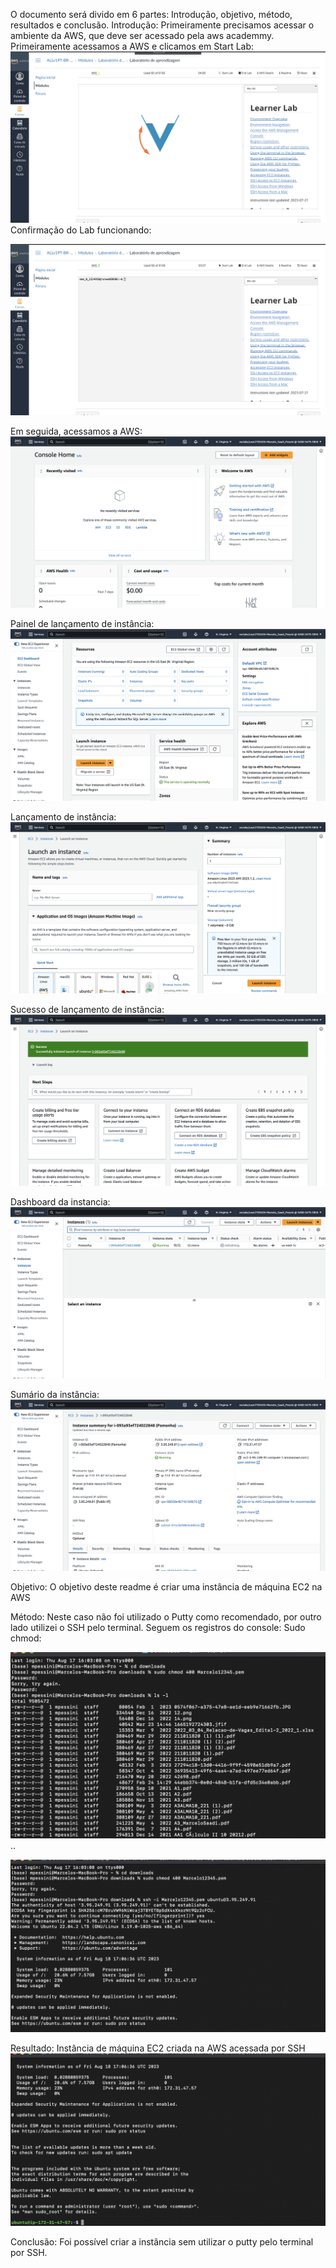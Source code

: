 O documento será divido em 6 partes: Introdução, objetivo, método, resultados e conclusão.
Introdução: Primeiramente precisamos acessar o ambiente da AWS, que deve ser acessado pela aws academmy.
Primeiramente acessamos a AWS e clicamos em Start Lab:
![startlab](StartLab.png)
Confirmação do Lab funcionando:

![labstarted](LabStarted.png)

Em seguida, acessamos a AWS:
![ConsoleHome](ConsoleHome.png)

Painel de lançamento de instância:
![Launch](LaunchingInstancePannel.png)

Lançamento de instância:
![LaunchIns](Instance_Launched.png)

Sucesso de lançamento de instância:
![SucessLaunch](Sucess_Instance_launched.png)

Dashboard da instancia:
![Dashboard](Instance_Dashboard.png)

Sumário da instância:
![InstanceSum](Instance_Summary.png)

Objetivo:
O objetivo deste readme é criar uma instância de máquina EC2 na AWS

Método:
Neste caso não foi utilizado o Putty como recomendado, por outro lado utilizei o SSH pelo terminal. Seguem os registros do console:
Sudo chmod:

![Console1](Console1.png)
..

![Console2](Console2.png)

Resultado:
Instância de máquina EC2 criada na AWS acessada por SSH
![Console3](Console3.png)

Conclusão:
Foi possível criar a instância sem utilizar o putty pelo terminal por SSH.



